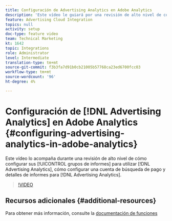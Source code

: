 ```yaml
---
title: Configuración de Advertising Analytics en Adobe Analytics
description: 'Este vídeo le guiará por una revisión de alto nivel de cómo configurar sus grupos de informes para utilizar Advertising Analytics, cómo configurar una cuenta de búsqueda de pago y detalles de informes para Advertising Analytics. '
feature: Advertising Cloud Integration
topics: null
activity: setup
doc-type: feature video
team: Technical Marketing
kt: 1642
topic: Integrations
role: Administrator
level: Intermediate
translation-type: tm+mt
source-git-commit: f3b3fa7d91b0cb21005b57768ca23ed6700fcc03
workflow-type: tm+mt
source-wordcount: '96'
ht-degree: 4%

---
```



# Configuración de [!DNL Advertising Analytics] en Adobe Analytics {#configuring-advertising-analytics-in-adobe-analytics}

Este vídeo lo acompaña durante una revisión de alto nivel de cómo configurar sus [!UICONTROL grupos de informes] para utilizar [!DNL Advertising Analytics], cómo configurar una cuenta de búsqueda de pago y detalles de informes para [!DNL Advertising Analytics].

>[!VIDEO](https://video.tv.adobe.com/v/23119/?quality=12)

## Recursos adicionales {#additional-resources}

Para obtener más información, consulte la [documentación de funciones](https://docs.adobe.com/content/help/en/analytics/integration/advertising-analytics/overview.html)
